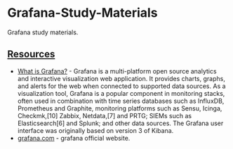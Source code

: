 # Grafana-Study-Materials
Grafana study materials.

## [Resources]()

- [What is Grafana?](https://en.wikipedia.org/wiki/Grafana) - Grafana is a multi-platform open source analytics and interactive visualization web application. It provides charts, graphs, and alerts for the web when connected to supported data sources. As a visualization tool, Grafana is a popular component in monitoring stacks, often used in combination with time series databases such as InfluxDB, Prometheus and Graphite, monitoring platforms such as Sensu, Icinga, Checkmk,[10] Zabbix, Netdata,[7] and PRTG; SIEMs such as Elasticsearch[6] and Splunk; and other data sources. The Grafana user interface was originally based on version 3 of Kibana.
- [grafana.com](https://grafana.com/) - grafana official website.
